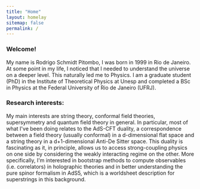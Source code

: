 ```yaml
---
title: "Home"
layout: homelay
sitemap: false
permalink: /
---
```


### Welcome!

My name is Rodrigo Schmidt Pitombo, I was born in 1999 in Rio de Janeiro. At some point in my life, I noticed that I needed to understand the universe on a deeper level. This naturally led me to Physics. I am a graduate student (PhD) in the Institute of Theoretical Physics at Unesp and completed a BSc in Physics at the Federal University of Rio de Janeiro (UFRJ).

### Research interests:
My main interests are string theory, conformal field theories, supersymmetry and quantum field theory in general. In particular, most of what I've been doing relates to the AdS-CFT duality, a correspondence between a field theory (usually conformal) in a d-dimensional flat space and a string theory in a d+1-dimensional Anti-De Sitter space. This duality is fascinating as it, in principle, allows us to access strong-coupling physics on one side by considering the weakly interacting regime on the other. More specifically, I'm interested in bootstrap methods to compute observables (i.e. correlators) in holographic theories and in better understanding the pure spinor formalism in AdS5, which is a worldsheet description for superstrings in this background.
